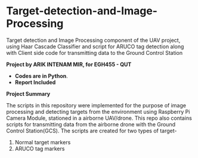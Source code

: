 # Target-detection-and-Image-Processing
Target detection and Image Processing component of the UAV project, using Haar Cascade Classifier and script for ARUCO tag detection along with Client side code for transmitting data to the Ground Control Station

**Project by ARIK INTENAM MIR, for EGH455 - QUT**
- **Codes are in Python**. 
- **Report Included**

 **Project Summary**
 
 The scripts in this repository were implemented for the purpose of image processing and detecting targets from the environment using Raspberry Pi Camera Module, stationed in a airborne UAV/drone. This repo also contains scripts for transmitting data from the airborne drone with the Ground Control Station(GCS).
The scripts are created for two types of target-
1. Normal target markers
2. ARUCO tag markers
